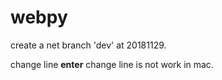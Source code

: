 # webpy
create a net branch 'dev' at 20181129.

change line **enter** change line is not work in mac.

